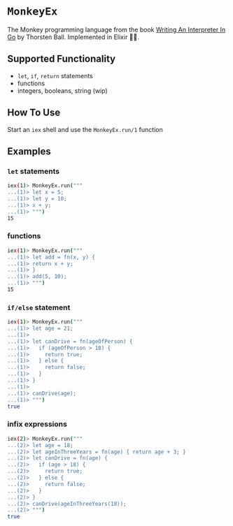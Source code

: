 # `MonkeyEx`

The Monkey programming language from the book [Writing An Interpreter In Go](https://interpreterbook.com) by Thorsten Ball. Implemented in Elixir 🧙‍♂️.

## Supported Functionality

- `let`, `if`, `return` statements
- functions
- integers, booleans, string (wip)

## How To Use

Start an `iex` shell and use the `MonkeyEx.run/1` function

## Examples

### `let` statements

```bash
iex(1)> MonkeyEx.run("""
...(1)> let x = 5;
...(1)> let y = 10;
...(1)> x + y;
...(1)> """)
15
```

### functions

```bash
iex(1)> MonkeyEx.run("""
...(1)> let add = fn(x, y) {
...(1)> return x + y;
...(1)> }
...(1)> add(5, 10);
...(1)> """)
15
```

### `if/else` statement

```bash
iex(1)> MonkeyEx.run("""
...(1)> let age = 21;
...(1)> 
...(1)> let canDrive = fn(ageOfPerson) {
...(1)>   if (ageOfPerson > 18) {
...(1)>     return true;
...(1)>   } else {
...(1)>     return false;
...(1)>   }
...(1)> }
...(1)> 
...(1)> canDrive(age);
...(1)> """)
true
```

### infix expressions

```bash
iex(2)> MonkeyEx.run("""
...(2)> let age = 18;
...(2)> let ageInThreeYears = fn(age) { return age + 3; }
...(2)> let canDrive = fn(age) {
...(2)>   if (age > 18) {
...(2)>     return true;
...(2)>   } else {
...(2)>     return false;
...(2)>   }
...(2)> }
...(2)> canDrive(ageInThreeYears(18));
...(2)> """)
true
```

